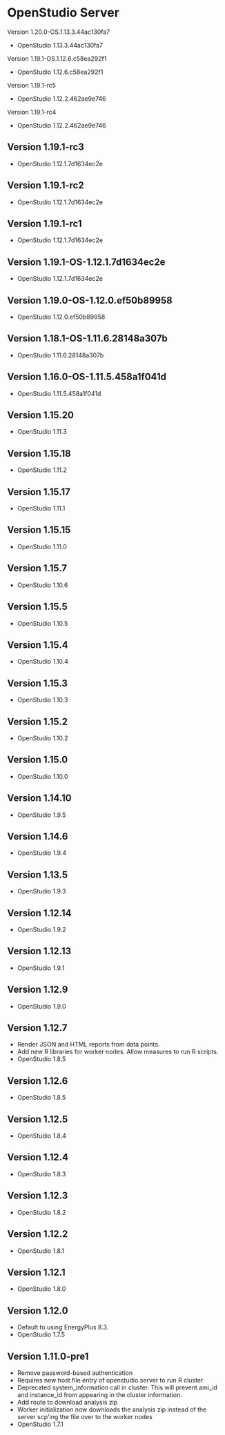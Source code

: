OpenStudio Server
==================================
Version 1.20.0-OS.1.13.3.44ac130fa7

* OpenStudio 1.13.3.44ac130fa7

Version 1.19.1-OS.1.12.6.c58ea292f1

* OpenStudio 1.12.6.c58ea292f1

Version 1.19.1-rc5

* OpenStudio 1.12.2.462ae9e746

Version 1.19.1-rc4

* OpenStudio 1.12.2.462ae9e746

Version 1.19.1-rc3
--------------
* OpenStudio 1.12.1.7d1634ec2e

Version 1.19.1-rc2
--------------
* OpenStudio 1.12.1.7d1634ec2e

Version 1.19.1-rc1
--------------
* OpenStudio 1.12.1.7d1634ec2e

Version 1.19.1-OS-1.12.1.7d1634ec2e
--------------
* OpenStudio 1.12.1.7d1634ec2e

Version 1.19.0-OS-1.12.0.ef50b89958
--------------
* OpenStudio 1.12.0.ef50b89958

Version 1.18.1-OS-1.11.6.28148a307b
--------------
* OpenStudio 1.11.6.28148a307b

Version 1.16.0-OS-1.11.5.458a1f041d
--------------
* OpenStudio 1.11.5.458a1f041d

Version 1.15.20
--------------
* OpenStudio 1.11.3

Version 1.15.18
--------------
* OpenStudio 1.11.2

Version 1.15.17
--------------
* OpenStudio 1.11.1

Version 1.15.15
--------------
* OpenStudio 1.11.0

Version 1.15.7
--------------
* OpenStudio 1.10.6

Version 1.15.5
--------------
* OpenStudio 1.10.5

Version 1.15.4
--------------
* OpenStudio 1.10.4

Version 1.15.3
--------------
* OpenStudio 1.10.3

Version 1.15.2
--------------
* OpenStudio 1.10.2

Version 1.15.0
--------------
* OpenStudio 1.10.0

Version 1.14.10
--------------
* OpenStudio 1.9.5

Version 1.14.6
--------------
* OpenStudio 1.9.4

Version 1.13.5
--------------
* OpenStudio 1.9.3

Version 1.12.14
--------------
* OpenStudio 1.9.2

Version 1.12.13
--------------
* OpenStudio 1.9.1

Version 1.12.9
--------------
* OpenStudio 1.9.0

Version 1.12.7
--------------
* Render JSON and HTML reports from data points.
* Add new R libraries for worker nodes. Allow measures to run R scripts.
* OpenStudio 1.8.5

Version 1.12.6
--------------
* OpenStudio 1.8.5

Version 1.12.5
--------------
* OpenStudio 1.8.4

Version 1.12.4
--------------
* OpenStudio 1.8.3

Version 1.12.3
--------------
* OpenStudio 1.8.2

Version 1.12.2
--------------
* OpenStudio 1.8.1

Version 1.12.1
--------------
* OpenStudio 1.8.0

Version 1.12.0
--------------
* Default to using EnergyPlus 8.3.
* OpenStudio 1.7.5

Version 1.11.0-pre1
-------------------
* Remove password-based authentication
* Requires new host file entry of openstudio.server to run R cluster
* Deprecated system_information call in cluster. This will prevent ami_id and instance_id from appearing in the cluster information.
* Add route to download analysis zip
* Worker initialization now downloads the analysis zip instead of the server scp'ing the file over to the worker nodes
* OpenStudio 1.7.1
